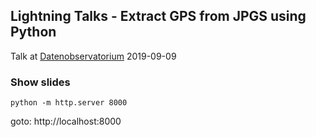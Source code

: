 ## Lightning Talks - Extract GPS from JPGS using Python

Talk at [Datenobservatorium](https://datenobservatorium.de) 2019-09-09


### Show slides

```
python -m http.server 8000
```

goto: http://localhost:8000
